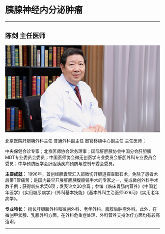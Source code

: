 # 胰腺神经内分泌肿瘤

---

## 陈剑 主任医师

![1679371499338](image/c05_104/1679371499338.png)

北京医院肝胆胰外科主任 普通外科副主任 器官移植中心副主任 主任医师；

中央保健会诊专家；北京医师协会常务理事；国际肝胆胰协会中国分会肝胆胰MDT专业委员会委员；中国医师协会微无创医学专业委员会肝胆外科专业委员会委员；中华预防医学会肝胆胰疾病预防与控制专委会委员。


**主要成就：** 1996年，首创经胆囊管汇入部微切开胆道探查取石术，免除了患者术后带T管痛苦；是国内最早开展肝胆胰腹腔镜手术的专家之一，完成微创外科手术数千例；获得新技术奖6项；发表论文30余篇；参编《临床胃肠内营养》《中国老年医学》《实用糖尿病学》《外科基本技能》《基本外科主治医师629问》《实用老年病学》。


**专业特长：** 擅长肝胆胰外科和微创外科、老年外科、腹膜后肿瘤外科。此外，在微创甲状腺、乳腺外科方面，在外科危重症处理、外科营养支持治疗方面均有较高造诣。

---

